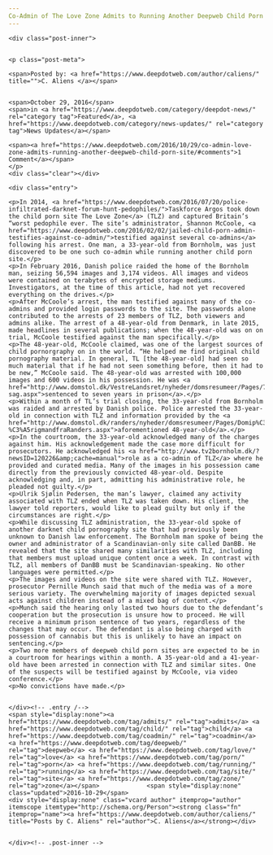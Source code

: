 ```yaml
---
Co-Admin of The Love Zone Admits to Running Another Deepweb Child Porn Site
---
```

<article class="post-listing post-16149 post type-post status-publish format-standard has-post-thumbnail hentry category-deepdot-news category-news-updates tag-admits tag-child tag-coadmin tag-deepweb tag-love tag-porn tag-running tag-site tag-zone">
    
    <div class="post-inner">
    
    
    <p class="post-meta">
    
    <span>Posted by: <a href="https://www.deepdotweb.com/author/caliens/" title="">C. Aliens </a></span>
    
    
    <span>October 29, 2016</span>
    <span>in <a href="https://www.deepdotweb.com/category/deepdot-news/" rel="category tag">Featured</a>, <a href="https://www.deepdotweb.com/category/news-updates/" rel="category tag">News Updates</a></span>
    
    <span><a href="https://www.deepdotweb.com/2016/10/29/co-admin-love-zone-admits-running-another-deepweb-child-porn-site/#comments">1 Comment</a></span>
    </p>
    <div class="clear"></div>
    
    <div class="entry">
    
    <p>In 2014, <a href="https://www.deepdotweb.com/2016/07/20/police-infiltrated-darknet-forum-hunt-pedophiles/">Taskforce Argos took down the child porn site The Love Zone</a> (TLZ) and captured Britain’s “worst pedophile ever. The site’s administrator, Shannon McCoole, <a href="https://www.deepdotweb.com/2016/02/02/jailed-child-porn-admin-testifies-against-co-admin/">testified against several co-admins</a> following his arrest. One man, a 33-year-old from Bornholm, was just discovered to be one such co-admin while running another child porn site.</p>
    <p>In February 2016, Danish police raided the home of the Bornholm man, seizing 56,594 images and 3,174 videos. All images and videos were contained on terabytes of encrypted storage mediums. Investigators, at the time of this article, had not yet recovered everything on the drives.</p>
    <p>After McCoole’s arrest, the man testified against many of the co-admins and provided login passwords to the site. The passwords alone contributed to the arrests of 23 members of TLZ, both viewers and admins alike. The arrest of a 48-year-old from Denmark, in late 2015, made headlines in several publications; when the 48-year-old was on on trial, McCoole testified against the man specifically.</p>
    <p>The 48-year-old, McCoole claimed, was one of the largest sources of child pornorgraphy on in the world. “He helped me find original child pornography material. In general, TL [the 48-year-old] had seen so much material that if he had not seen something before, then it had to be new,” McCoole said. The 48-year-old was arrested with 100,000 images and 600 videos in his possession. He was <a href="http://www.domstol.dk/VestreLandsret/nyheder/domsresumeer/Pages/7aarsfaengseliomfattendepaedofili-sag.aspx">sentenced to seven years in prison</a>.</p>
    <p>Within a month of TL’s trial closing, the 33-year-old from Bornholm was raided and arrested by Danish police. Police arrested the 33-year-old in connection with TLZ and information provided by the <a href="http://www.domstol.dk/randers/nyheder/domsresumeer/Pages/Domip%C3%A6dofilisagmod48-%C3%A5rigmandfraRanders.aspx">aforementioned 48-year-old</a>.</p>
    <p>In the courtroom, the 33-year-old acknowledged many of the charges against him. His acknowledgement made the case more difficult for prosecutors. He acknowledged his <a href="http://www.tv2bornholm.dk/?newsID=120226&amp;cache=manual">role as a co-admin of TLZ</a> where he provided and curated media. Many of the images in his possession came directly from the previously convicted 48-year-old. Despite acknowledging and, in part, admitting his administrative role, he pleaded not guilty.</p>
    <p>Ulrik Sjølin Pedersen, the man’s lawyer, claimed any activity associated with TLZ ended when TLZ was taken down. His client, the lawyer told reporters, would like to plead guilty but only if the circumstances are right.</p>
    <p>While discussing TLZ administration, the 33-year-old spoke of another darknet child pornography site that had previously been unknown to Danish law enforcement. The Bornholm man spoke of being the owner and administrator of a Scandinavian-only site called DanBB. He revealed that the site shared many similarities with TLZ, including that members must upload unique content once a week. In contrast with TLZ, all members of DanBB must be Scandinavian-speaking. No other languages were permitted.</p>
    <p>The images and videos on the site were shared with TLZ. However, prosecutor Pernille Munch said that much of the media was of a more serious variety. The overwhelming majority of images depicted sexual acts against children instead of a mixed bag of content.</p>
    <p>Munch said the hearing only lasted two hours due to the defendant’s cooperation but the prosecution is unsure how to proceed. He will receive a minimum prison sentence of two years, regardless of the changes that may occur. The defendant is also being charged with possession of cannabis but this is unlikely to have an impact on sentencing.</p>
    <p>Two more members of deepweb child porn sites are expected to be in a courtroom for hearings within a month. A 35-year-old and a 41-year-old have been arrested in connection with TLZ and similar sites. One of the suspects will be testified against by McCoole, via video conference.</p>
    <p>No convictions have made.</p>
    
    
    </div><!-- .entry /-->
    <span style="display:none"><a href="https://www.deepdotweb.com/tag/admits/" rel="tag">admits</a> <a href="https://www.deepdotweb.com/tag/child/" rel="tag">child</a> <a href="https://www.deepdotweb.com/tag/coadmin/" rel="tag">coadmin</a> <a href="https://www.deepdotweb.com/tag/deepweb/" rel="tag">deepweb</a> <a href="https://www.deepdotweb.com/tag/love/" rel="tag">love</a> <a href="https://www.deepdotweb.com/tag/porn/" rel="tag">porn</a> <a href="https://www.deepdotweb.com/tag/running/" rel="tag">running</a> <a href="https://www.deepdotweb.com/tag/site/" rel="tag">site</a> <a href="https://www.deepdotweb.com/tag/zone/" rel="tag">zone</a></span>				<span style="display:none" class="updated">2016-10-29</span>
    <div style="display:none" class="vcard author" itemprop="author" itemscope itemtype="http://schema.org/Person"><strong class="fn" itemprop="name"><a href="https://www.deepdotweb.com/author/caliens/" title="Posts by C. Aliens" rel="author">C. Aliens</a></strong></div>
    
    
    </div><!-- .post-inner -->
</article><!-- .post-listing -->

